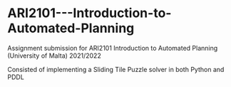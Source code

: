 # ARI2101---Introduction-to-Automated-Planning

Assignment submission for ARI2101 Introduction to Automated Planning (University of Malta) 2021/2022

Consisted of implementing a Sliding Tile Puzzle solver in both Python and PDDL
